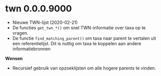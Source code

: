 # twn 0.0.0.9000

- Nieuwe TWN-lijst (2020-02-21)
- De functies `get_twn_*()` om snel TWN-informatie over taxa op te vragen.
- De functie `find_matching_parent()` om taxa naar parent te vertalen uit een referentielijst. Dit is nuttig om taxa te koppelen aan andere informatiebronnen

**Wensen**

- Recursief gebruik van opzoeklijsten om alle hogere parents te vinden.



